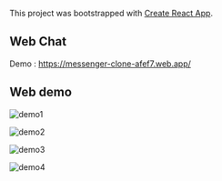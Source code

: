 This project was bootstrapped with [Create React App](https://github.com/facebook/create-react-app).

## Web Chat

Demo : https://messenger-clone-afef7.web.app/


## Web demo

![demo1](https://user-images.githubusercontent.com/44926562/99374070-c2302b00-28f4-11eb-9501-d26af73bb043.png)

![demo2](https://user-images.githubusercontent.com/44926562/99374289-03c0d600-28f5-11eb-8667-67d409fb819c.png)

![demo3](https://user-images.githubusercontent.com/44926562/99374337-0cb1a780-28f5-11eb-88f2-c0d8e112335d.PNG)

![demo4](https://user-images.githubusercontent.com/44926562/99374354-120ef200-28f5-11eb-879e-07ef4718a6e7.PNG)

